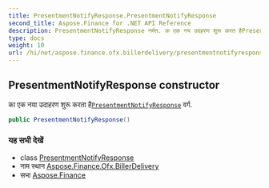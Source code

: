 ```yaml
---
title: PresentmentNotifyResponse.PresentmentNotifyResponse
second_title: Aspose.Finance for .NET API Reference
description: PresentmentNotifyResponse नर्मत. क एक नय उदहरण शुरू करत हैPresentmentNotifyResponse वर्ग.
type: docs
weight: 10
url: /hi/net/aspose.finance.ofx.billerdelivery/presentmentnotifyresponse/presentmentnotifyresponse/
---
```

## PresentmentNotifyResponse constructor

का एक नया उदाहरण शुरू करता है[`PresentmentNotifyResponse`](../) वर्ग.

```csharp
public PresentmentNotifyResponse()
```

### यह सभी देखें

* class [PresentmentNotifyResponse](../)
* नाम स्थान [Aspose.Finance.Ofx.BillerDelivery](../../presentmentnotifyresponse/)
* सभा [Aspose.Finance](../../../)


